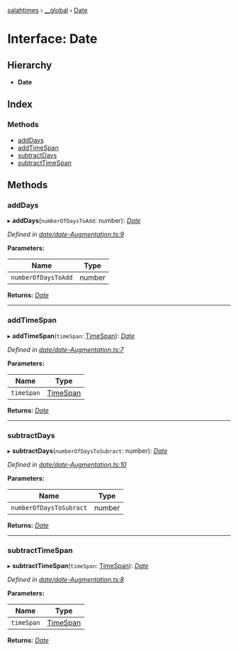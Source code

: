 [salahtimes](../README.md) › [__global](../modules/__global.md) › [Date](__global.date.md)

# Interface: Date

## Hierarchy

* **Date**

## Index

### Methods

* [addDays](__global.date.md#adddays)
* [addTimeSpan](__global.date.md#addtimespan)
* [subtractDays](__global.date.md#subtractdays)
* [subtractTimeSpan](__global.date.md#subtracttimespan)

## Methods

###  addDays

▸ **addDays**(`numberOfDaysToAdd`: number): *[Date](__global.date.md)*

*Defined in [date/date-Augmentation.ts:9](https://github.com/doniseferi/salahtimes/blob/5b1dd82/src/date/date-Augmentation.ts#L9)*

**Parameters:**

Name | Type |
------ | ------ |
`numberOfDaysToAdd` | number |

**Returns:** *[Date](__global.date.md)*

___

###  addTimeSpan

▸ **addTimeSpan**(`timeSpan`: [TimeSpan](timespan.md)): *[Date](__global.date.md)*

*Defined in [date/date-Augmentation.ts:7](https://github.com/doniseferi/salahtimes/blob/5b1dd82/src/date/date-Augmentation.ts#L7)*

**Parameters:**

Name | Type |
------ | ------ |
`timeSpan` | [TimeSpan](timespan.md) |

**Returns:** *[Date](__global.date.md)*

___

###  subtractDays

▸ **subtractDays**(`numberOfDaysToSubract`: number): *[Date](__global.date.md)*

*Defined in [date/date-Augmentation.ts:10](https://github.com/doniseferi/salahtimes/blob/5b1dd82/src/date/date-Augmentation.ts#L10)*

**Parameters:**

Name | Type |
------ | ------ |
`numberOfDaysToSubract` | number |

**Returns:** *[Date](__global.date.md)*

___

###  subtractTimeSpan

▸ **subtractTimeSpan**(`timeSpan`: [TimeSpan](timespan.md)): *[Date](__global.date.md)*

*Defined in [date/date-Augmentation.ts:8](https://github.com/doniseferi/salahtimes/blob/5b1dd82/src/date/date-Augmentation.ts#L8)*

**Parameters:**

Name | Type |
------ | ------ |
`timeSpan` | [TimeSpan](timespan.md) |

**Returns:** *[Date](__global.date.md)*
